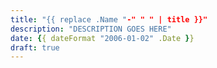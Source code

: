 ```yaml
---
title: "{{ replace .Name "-" " " | title }}"
description: "DESCRIPTION GOES HERE"
date: {{ dateFormat "2006-01-02" .Date }}
draft: true
---
```


